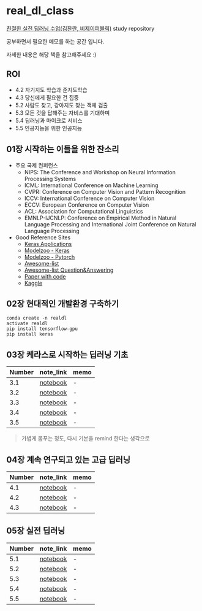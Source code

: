 # real_dl_class
[친절한 실전 딥러닝 수업(김찬란, 비제이퍼블릭)](https://github.com/bjpublic/TMI-Deeplearning) study repository

공부하면서 필요한 메모를 하는 공간 입니다.

자세한 내용은 해당 책을 참고해주세요 :)

## ROI
* 4.2 자기지도 학습과 준지도학습
* 4.3 당신에게 필요한 건 집중
* 5.2 사람도 찾고, 강아지도 찾는 객체 검출
* 5.3 모든 것을 답해주는 자비스를 기대하며
* 5.4 딥러닝과 마이크로 서비스
* 5.5 인공지능을 위한 인공지능


## 01장 시작하는 이들을 위한 잔소리
* 주요 국제 컨퍼런스
    * NIPS: The Conference and Workshop on Neural Information Processing Systems
    * ICML: International Conference on Machine Learning
    * CVPR: Conference on Computer Vision and Pattern Recognition
    * ICCV: International Conference on Computer Vision
    * ECCV: European Conference on Computer Vision
    * ACL: Association for Computational Linguistics
    * EMNLP-IJCNLP: Conference on Empirical Method in Natural Language Processing and International Joint Conference on Natural Language Processing
* Good Reference Sites
    * [Keras Applications](https://github.com/keras-team/keras-applications)
    * [Modelzoo - Keras](https://modelzoo.co/framework/keras)
    * [Modelzoo - Pytorch](https://modelzoo.co/framework/pytorch)
    * [Awesome-list](https://github.com/sindresorhus/awesome)
    * [Awesome-list Question&Answering](https://github.com/seriousran/awesome-qa)
    * [Paper with code](https://paperswithcode.com/)
    * [Kaggle](https://www.kaggle.com/)

## 02장 현대적인 개발환경 구축하기
```
conda create -n realdl
activate realdl
pip install tensorflow-gpu
pip install keras
```

## 03장 케라스로 시작하는 딥러닝 기초

|Number|note_link|memo|
|-|-|-|
|3.1|[notebook](/ch3/3.1.ipynb)|-|
|3.2|[notebook](/ch3/3.2.ipynb)|-|
|3.3|[notebook](/ch3/3.3.ipynb)|-|
|3.4|[notebook](/ch3/3.4.ipynb)|-|
|3.5|[notebook](/ch3/3.5.ipynb)|-|

> 가볍게 몸푸는 정도, 다시 기본을 remind 한다는 생각으로

## 04장 계속 연구되고 있는 고급 딥러닝
|Number|note_link|memo|
|-|-|-|
|4.1|[notebook](/ch4/4.1.ipynb)|-|
|4.2|[notebook](/ch4/4.2.ipynb)|-|
|4.3|[notebook](/ch4/4.3.ipynb)|-|

## 05장 실전 딥러닝
|Number|note_link|memo|
|-|-|-|
|5.1|[notebook](/ch5/5.1.ipynb)|-|
|5.2|[notebook](/ch5/5.2.ipynb)|-|
|5.3|[notebook](/ch5/5.3.ipynb)|-|
|5.4|[notebook](/ch5/5.4.ipynb)|-|
|5.5|[notebook](/ch5/5.5.ipynb)|-|
